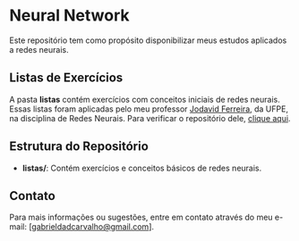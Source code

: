 # Neural Network

Este repositório tem como propósito disponibilizar meus estudos aplicados a redes neurais.

## Listas de Exercícios

A pasta **listas** contém exercícios com conceitos iniciais de redes neurais. Essas listas foram aplicadas pelo meu professor 
[Jodavid Ferreira](https://github.com/Jodavid), da UFPE, na disciplina de Redes Neurais. Para verificar o repositório dele, [clique aqui](https://www.de.ufpe.br/~jodavid/material/redes_neurais/pagina/_site/).

## Estrutura do Repositório

- **listas/**: Contém exercícios e conceitos básicos de redes neurais.

## Contato

Para mais informações ou sugestões, entre em contato através do meu e-mail: [gabrieldadcarvalho@gmail.com].
